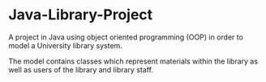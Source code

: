 # Java-Library-Project
A project in Java using object oriented programming (OOP) in order to model a University library system.

The model contains classes which represent materials within the library as well as users of the library and library staff.

